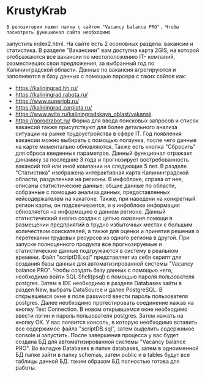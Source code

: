 # KrustyKrab
	В репозитории лежит папка с сайтом "Vacancy balance PRO". Чтобы посмотреть функционал сайта необходимо 
запустить index2.html. На сайте есть 2 осоновных раздела: вакансии и статистика. 
	В разделе "Вакансиии" вам доступна карта 2GIS, на которой отображаются все вакансии по местоположению IT-
компаний, разместивших свои предложения,  за выбранный год по Калининградской области. Данные по вакансия агрегируются
и заполняются в базу данных с помощью парсера с таких сайтов как:
- https://kaliningrad.hh.ru/
- https://kaliningrad.rabota.ru/ 
- https://www.superjob.ru/
- https://kaliningrad.zarplata.ru/
- https://www.avito.ru/kaliningradskaya_oblast/vakansii
- https://gorodrabot.ru/
	Форма для ввода поисковых запросов и список вакансий также присутствуют для более детального анализа ситуации
 на рынке трудоустройства в сфере IT. Год появления вакансии можно выбирать с помощью ползунка, после чего данные на
 карте моментально обновляются. Также есть кнопка "Сбросить" для сброса введенных параметров.  Данный функционал
 отражает динамику за последние 3 года и прогнозирует востребованность вакансий той или иной компании на следующие 
5 лет.
	В разделе "Статистика" изображена интерактивная карта Калининградской области, разделенная на регионы. 
В инфоблоке, справа от нее,  описаны статистические данные: общие данные по области, собранные с помощью анализа
 данных, предоставленных кейсодержателем на хакатоне. Также, при наведени на конкретный регион карты, он
 подсвечивается, и в инфоблоке информация обновляется на информацию о данном регионе. Данный статистический анализ
 создан с целью оказания помощи в размещении предприятий в трудно избыточных местах с большим количеством
 соискателей, а также для оценки и принятия решения о перетекании трудовых ресурсов из одного региона в другой. При
 запуске полноценного продукта все прогнозируемые и статистические данные подгружаются в систему в реальном времени.
	Файл "scriptDB.sql" представляет из себя скрипт для создания базы данных для автоматизированной системы
 "Vacancy balance PRO". Чтобы создать базу данных с помощью него, необходимо войти SQL Shell(psql) с помощью пароля
 пользователя postgres. Затем в IDE необходимо в разделе Databases зайти в раздел New, выбрать DataSource и далее
 PostgreSQL. В открывшемся окне в поле password ввести пароль пользователя postgres. Далее необходимо протестировать
 соединение нажав на кнопку Test Connection. В новом открывшемся окне необходимо ввести логин и пароль пользователя
 postgres. Затем нажать на кнопку OK. У вас появится консоль, в которую необходимо вставить все содержимое файла
 "scriptDB.sql", затем выделить содержимое console и запустить. После завершения процесса у вас будет создана БД для
 автоматизированной системы "Vacancy balance PRO". Во вкладке Databases в папке databases, затем в одноименной БД
 папке зайти в папку schemas, затем public и в tables будут все таблицы данной БД. таким образом БД полностью готова
 для работы. 
